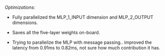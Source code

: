 *Optimizations:*

- Fully parallelized the MLP\_1\_INPUT dimension and MLP\_2\_OUTPUT dimensions.

- Saves all the five-layer weights on-board.

- Trying to parallelize the MLP with message passing.. improved the latency from 0.91ms to 0.82ms, not sure how much contribution it has.

